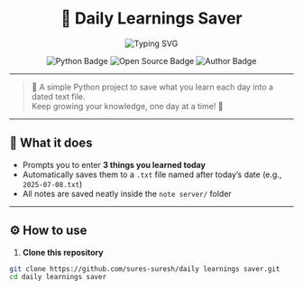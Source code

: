 <h1 align="center">📝 Daily Learnings Saver</h1>

<p align="center">
  <img src="https://readme-typing-svg.demolab.com?font=Fira+Code&size=20&duration=3000&pause=1000&multiline=true&center=true&width=600&height=60&color=00FFFF&background=00000000&vCenter=true&lines=Save+your+daily+learnings+as+text+files;Track+your+growth+every+day!;Built+with+Python+%F0%9F%90%8D" alt="Typing SVG" />
</p>

<p align="center">
  <img src="https://img.shields.io/badge/Python-3.x-blue?logo=python" alt="Python Badge"/>
  <img src="https://img.shields.io/badge/Open%20Source-%E2%9D%A4-red" alt="Open Source Badge"/>
  <img src="https://img.shields.io/badge/Made%20by-Suresh-brightgreen" alt="Author Badge"/>
</p>

---

> 📌 A simple Python project to save what you learn each day into a dated text file.  
> Keep growing your knowledge, one day at a time! 🚀

---

## 📌 What it does
- Prompts you to enter **3 things you learned today**
- Automatically saves them to a `.txt` file named after today’s date (e.g., `2025-07-08.txt`)
- All notes are saved neatly inside the `note server/` folder

---

## ⚙️ How to use
1. **Clone this repository**
```bash
git clone https://github.com/sures-suresh/daily learnings saver.git
cd daily learnings saver
